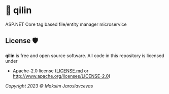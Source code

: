 # 🦄 qilin

ASP.NET Core tag based file/entity manager microservice

## License 🛡
**qilin** is free and open source software. All code in this repository is licensed under
-  Apache-2.0 license ([LICENSE.md](https://github.com/Maksasj/qilin/blob/master/LICENSE.md) or http://www.apache.org/licenses/LICENSE-2.0)

*Copyright 2023 © Maksim Jaroslavcevas*
